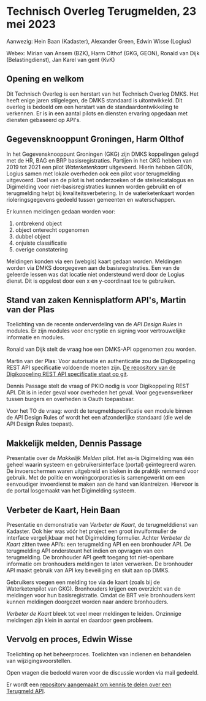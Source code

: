 # Technisch Overleg Terugmelden, 23 mei 2023

Aanwezig: Hein Baan (Kadaster), Alexander Green, Edwin Wisse (Logius)

Webex: Mirian van Ansem (BZK), Harm Olthof (GKG, GEON), Ronald van Dijk (Belastingdienst), 
Jan Karel van gent (KvK)

## Opening en welkom

Dit Technisch Overleg is een herstart van het Technisch Overleg DMKS. Het heeft enige jaren 
stilgelegen, de DMKS standaard is uitontwikkeld. Dit overleg is bedoeld om een herstart van de
standaardontwikkeling te verkennen. Er is in een aantal pilots en diensten ervaring opgedaan met
diensten gebaseerd op API's.

## Gegevensknooppunt Groningen, Harm Olthof

In het Gegevensknooppunt Groningen (GKG) zijn DMKS koppelingen gelegd met de HR, BAG en BRP 
basisregistraties. Partijen in het GKG hebben van 2019 tot 2021 een pilot _Waterketenkaart_ 
uitgevoerd. Hierin hebben GEON, Logius samen met lokale overheden ook een pilot voor 
terugmelding uitgevoerd. Doel van de pilot is het onderzoeken of de stelselcatalogus en 
Digimelding voor niet-basisregistraties kunnen worden gebruikt en of terugmelding helpt bij 
kwaliteitsverbetering. In de waterketenkaart worden rioleringsgegevens gedeeld tussen gemeenten 
en waterschappen. 

Er kunnen meldingen gedaan worden voor:
1. ontbrekend object
2. object onterecht opgenomen
3. dubbel object
4. onjuiste classificatie
5. overige constatering

Meldingen konden via een (webgis) kaart gedaan worden. Meldingen worden via DMKS doorgegeven 
aan de basisregistraties. Een van de geleerde lessen was dat locatie niet ondersteund werd door 
de Logius dienst. Dit is opgelost door een x en y-coordinaat toe te gebruiken. 

## Stand van zaken Kennisplatform API's, Martin van der Plas

Toelichting van de recente onderverdeling van de _API Design Rules_ in modules. Er zijn modules voor 
encryptie en signing voor vertrouwelijke informatie en modules.

Ronald van Dijk stelt de vraag hoe een DMKS-API opgenomen zou worden.

Martin van der Plas: Voor autorisatie en authenticatie zou de Digikoppeling REST API specificatie 
voldoende moeten zijn. 
[De repository van de Digikoppeling REST API specificatie staat op git](https://github.com/Logius-standaarden/Digikoppeling-Koppelvlakstandaard-REST-API).

Dennis Passage stelt de vraag of PKIO nodig is voor Digikoppeling REST API. Dit is in ieder geval 
voor overheden het geval. Voor gegevensverkeer tussen burgers en overheden is Oauth toepasbaar.

Voor het TO de vraag: wordt de terugmeldspecificatie een module binnen de API Design Rules of wordt 
het een afzonderlijke standaard (die wel de API Design Rules toepast).

## Makkelijk melden, Dennis Passage

Presentatie over de _Makkelijk Melden_ pilot. Het as-is Digimelding was één geheel waarin systeem 
en gebruikersinterface (portal) geïntegreerd waren. De invoerschermen waren uitgebreid en bleken in 
de praktijk remmend voor gebruik. Met de politie en woningcorporaties is samengewerkt om een eenvoudiger 
invoerdienst te maken aan de hand van klantreizen. Hiervoor is de portal losgemaakt van het Digimelding systeem. 

## Verbeter de Kaart, Hein Baan

Presentatie en demonstratie van _Verbeter de Kaart_, de terugmelddienst van Kadaster. Ook hier 
was vóór het project een groot invulformulier de interface vergelijkbaar met het Digimelding 
formulier. Achter _Verbeter de Kaart_ zitten twee API’s: een terugmelding API en een bronhouder API. 
De terugmelding API ondersteunt het indien en opvragen van een terugmelding. De bronhouder API geeft 
toegang tot niet-openbare informatie om bronhouders meldingen te laten verwerken. De bronhouder API 
maakt gebruik van API key beveiliging en sluit aan op DMKS.

Gebruikers voegen een melding toe via de kaart (zoals bij de Waterketenpilot van GKG). Bronhouders 
krijgen een overzicht van de meldingen voor hun basisregistratie. Omdat de BRT vele bronhouders kent 
kunnen meldingen doorgezet worden naar andere bronhouders. 

_Verbeter de Kaart_ bleek tot veel meer meldingen te leiden. Onzinnige meldingen zijn klein in aantal 
en daardoor geen probleem. 

## Vervolg en proces, Edwin Wisse

Toelichting op het beheerproces. Toelichten van indienen en behandelen van wijzigingsvoorstellen. 

Open vragen die bedoeld waren voor de discussie worden via mail gedeeld.

Er wordt een [repository aangemaakt om kennis te delen over een Terugmeld API](https://github.com/Logius-standaarden/Terugmelden-API).
